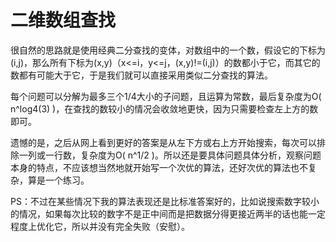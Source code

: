 # 二维数组查找
很自然的思路就是使用经典二分查找的变体，对数组中的一个数，假设它的下标为(i,j)，那么所有下标为(x,y)（x<=i，y<=j，(x,y)!=(i,j)）的数都小于它，而其它的数都有可能大于它，于是我们就可以直接采用类似二分查找的算法。

每个问题可以分解为最多三个1/4大小的子问题，且运算为常数，最后复杂度为O( n^log4(3) )，在查找的数较小的情况会收敛地更快，因为只需要检查左上方的数即可。

遗憾的是，之后从网上看到更好的答案是从左下方或右上方开始搜索，每次可以排除一列或一行数，复杂度为O( n^1/2 )。所以还是要具体问题具体分析，观察问题本身的特点，不应该想当然地就开始写一个次优的算法，还好次优的算法也不复杂，算是一个练习。

PS：不过在某些情况下我的算法表现还是比标准答案好的，比如说搜索数字较小的情况，如果每次比较的数字不是正中间而是把数据分得更接近两半的话也能一定程度上优化它，所以并没有完全失败（安慰）。

